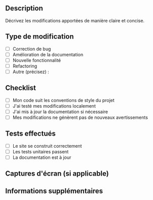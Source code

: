 ## Description
Décrivez les modifications apportées de manière claire et concise.

## Type de modification
- [ ] Correction de bug
- [ ] Amélioration de la documentation
- [ ] Nouvelle fonctionnalité
- [ ] Refactoring
- [ ] Autre (précisez) :

## Checklist
- [ ] Mon code suit les conventions de style du projet
- [ ] J'ai testé mes modifications localement
- [ ] J'ai mis à jour la documentation si nécessaire
- [ ] Mes modifications ne génèrent pas de nouveaux avertissements

## Tests effectués
- [ ] Le site se construit correctement
- [ ] Les tests unitaires passent
- [ ] La documentation est à jour

## Captures d'écran (si applicable)
<!-- Ajoutez des captures d'écran pour illustrer vos modifications -->

## Informations supplémentaires
<!-- Ajoutez tout autre commentaire ou information pertinente -->
